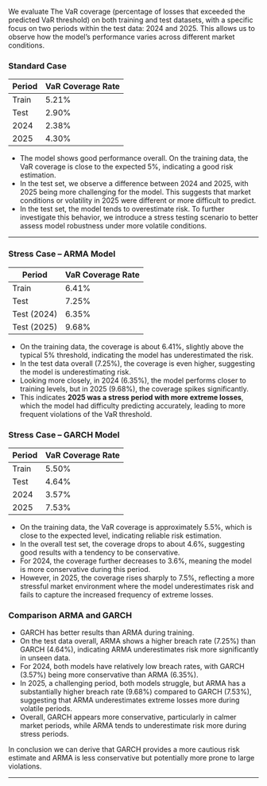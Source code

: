 We evaluate The VaR coverage (percentage of losses that exceeded the predicted VaR threshold) on both training and test datasets, with a specific focus on two periods within the test data: 2024 and 2025. This allows us to observe how the model’s performance varies across different market conditions.

### Standard Case

| Period       | VaR Coverage Rate |
|--------------|-----------------|
| Train        | 5.21%           |
| Test         | 2.90%           | 
| 2024         | 2.38%           | 
| 2025         | 4.30%           |

- The model shows good performance overall. On the training data, the VaR coverage is close to the expected 5%, indicating a good risk estimation. 
- In the test set, we observe a difference between 2024 and 2025, with 2025 being more challenging for the model. This suggests that market conditions or volatility in 2025 were different or more difficult to predict. 
- In the test set, the model tends to overestimate risk. To further investigate this behavior, we introduce a stress testing scenario to better assess model robustness under more volatile conditions.
---

### Stress Case – ARMA Model


| Period             | VaR Coverage Rate |
|--------------------|-------------------|
| Train              | 6.41%             |
| Test               | 7.25%             |
| Test (2024)        | 6.35%             |
| Test (2025)        | 9.68%             |


- On the training data, the coverage is about 6.41%, slightly above the typical 5% threshold, indicating the model has underestimated the risk.
- In the test data overall (7.25%), the coverage is even higher, suggesting the model is underestimating risk.
- Looking more closely, in 2024 (6.35%), the model performs closer to training levels, but in 2025 (9.68%), the coverage spikes significantly.
- This indicates **2025 was a stress period with more extreme losses**, which the model had difficulty predicting accurately, leading to more frequent violations of the VaR threshold.


### Stress Case – GARCH Model


| Period       | VaR Coverage Rate |
|--------------|-------------------|
| Train        | 5.50%             |
| Test         | 4.64%             |
| 2024         | 3.57%             |
| 2025         | 7.53%             |

- On the training data, the VaR coverage is approximately 5.5%, which is close to the expected level, indicating reliable risk estimation.
- In the overall test set, the coverage drops to about 4.6%, suggesting good results with a tendency to be conservative.
- For 2024, the coverage further decreases to 3.6%, meaning the model is more conservative during this period.
- However, in 2025, the coverage rises sharply to 7.5%, reflecting a more stressful market environment where the model underestimates risk and fails to capture the increased frequency of extreme losses.


### Comparison ARMA and GARCH
- GARCH has better results than ARMA during training.
- On the test data overall, ARMA shows a higher breach rate (7.25%) than GARCH (4.64%), indicating ARMA underestimates risk more significantly in unseen data.
- For 2024, both models have relatively low breach rates, with GARCH (3.57%) being more conservative than ARMA (6.35%).
- In 2025, a challenging period, both models struggle, but ARMA has a substantially higher breach rate (9.68%) compared to GARCH (7.53%), suggesting that ARMA underestimates extreme losses more during volatile periods.
- Overall, GARCH appears more conservative, particularly in calmer market periods, while ARMA tends to underestimate risk more during stress periods.

In conclusion we can derive that GARCH provides a more cautious risk estimate and ARMA is less conservative but potentially more prone to large violations. 

---